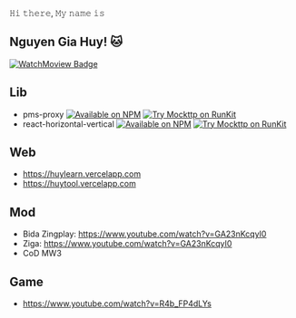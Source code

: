 𝙷𝚒 𝚝𝚑𝚎𝚛𝚎, 𝙼𝚢 𝚗𝚊𝚖𝚎 𝚒𝚜 

## Nguyen Gia Huy! 🐱

[![WatchMoview Badge](https://img.shields.io/badge/Watch%20Movie-oo%2B-red)](#)

## Lib
- pms-proxy [![Available on NPM](https://img.shields.io/npm/v/pms-proxy.svg)](https://npmjs.com/package/pms-proxy)  [![Try Mockttp on RunKit](https://badge.runkitcdn.com/pms-proxy.svg)](https://npm.runkit.com/pms-proxy)
- react-horizontal-vertical [![Available on NPM](https://img.shields.io/npm/v/react-horizontal-vertical.svg)](https://npmjs.com/package/react-horizontal-vertical)  [![Try Mockttp on RunKit](https://badge.runkitcdn.com/react-horizontal-vertical.svg)](https://npm.runkit.com/react-horizontal-vertical)

## Web
- https://huylearn.vercelapp.com
- https://huytool.vercelapp.com

## Mod
- Bida Zingplay: https://www.youtube.com/watch?v=GA23nKcqyI0
- Ziga: https://www.youtube.com/watch?v=GA23nKcqyI0
- CoD MW3

## Game
- https://www.youtube.com/watch?v=R4b_FP4dLYs

<br/>

